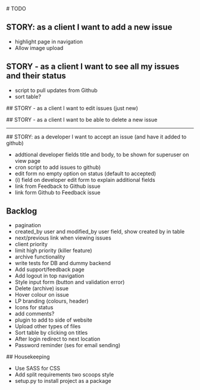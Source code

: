 # TODO

## STORY: as a client I want to add a new issue
 - highlight page in navigation
 - Allow image upload


## STORY - as a client I want to see all my issues and their status
 - script to pull updates from Github
 - sort table?

## STORY - as a client I want to edit issues (just new)

## STORY - as a client I want to be able to delete a new issue

***

## STORY: as a developer I want to accept an issue (and have it added to github)
 - addtional developer fields title and body, to be shown for superuser on view page
 - cron script to add issues to github)
 - edit form no empty option on status (default to accepted)
 - (i) field on developer edit form to explain additional fields
 - link from Feedback to Github issue
 - link form Github to Feedback issue

## Backlog
 - pagination
 - created_by user and modified_by user field, show created by in table
 - next/previous link when viewing issues
 - client priority
 - limit high priority (killer feature)
 - archive functionality
 - write tests for DB and dummy backend
 - Add support/feedback page
 - Add logout in top navigation
 - Style input form (button and validation error)
 - Delete (archive) issue
 - Hover colour on issue
 - LP branding (colours, header)
 - Icons for status
 - add comments?
 - plugin to add to side of website
 - Upload other types of files
 - Sort table by clicking on titles
 - After login redirect to next location
 - Password reminder (ses for email sending)

## Housekeeping
 - Use SASS for CSS
 - Add split requirements two scoops style
 - setup.py to install project as a package

